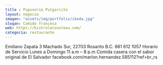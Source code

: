```yaml
---
title : Pupusería Pulgarcito
layout: negocio
imagen: "assets/img/portfolio/ikeda.jpg"
slogan: Comida francesa
web: https://bistrolecousteau.com/
categoria: restaurante
---
```


Emiliano Zapata 3 
Machado Sur, 22703 Rosarito B.C. 
661 612 1057
Horario de Servicio 
Lunes a Domingo 
11 a.m – 8 p.m 
Comida casera con el sabor original de El Salvador 
facebook.com/marlon.hernandez.585112?ref=br_rs